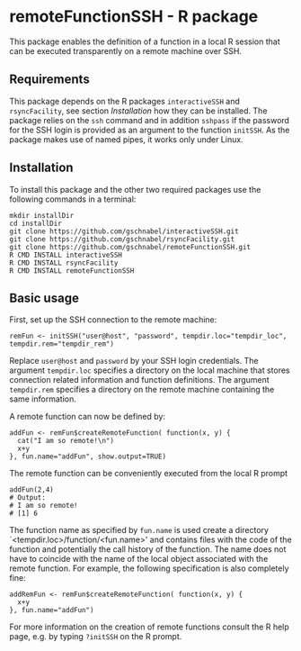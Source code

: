# remoteFunctionSSH - R package 

This package enables the definition of a function in a
local R session that can be executed transparently 
on a remote machine over SSH.

## Requirements

This package depends on the R packages 
`interactiveSSH` and `rsyncFacility`,
see section *Installation* how they can be installed.
The package relies on the `ssh` command and in addition
`sshpass` if the password for the SSH login is provided
as an argument to the function `initSSH`.
As the package makes use of named pipes, it works
only under Linux.

## Installation

To install this package and the other two required packages
use the following commands in a terminal:
```
mkdir installDir
cd installDir
git clone https://github.com/gschnabel/interactiveSSH.git
git clone https://github.com/gschnabel/rsyncFacility.git
git clone https://github.com/gschnabel/remoteFunctionSSH.git
R CMD INSTALL interactiveSSH
R CMD INSTALL rsyncFacility
R CMD INSTALL remoteFunctionSSH
```

## Basic usage

First, set up the SSH connection to the remote machine:
```
remFun <- initSSH("user@host", "password", tempdir.loc="tempdir_loc", tempdir.rem="tempdir_rem")
```
Replace `user@host` and `password` by your SSH login credentials.
The argument `tempdir.loc` specifies a directory on the local machine that stores 
connection related information and function definitions.
The argument `tempdir.rem` specifies a directory on the remote machine containing the same information.

A remote function can now be defined by:
```
addFun <- remFun$createRemoteFunction( function(x, y) {
  cat("I am so remote!\n")
  x+y
}, fun.name="addFun", show.output=TRUE)
```

The remote function can be conveniently executed from the local R prompt
```
addFun(2,4)
# Output:  
# I am so remote!
# [1] 6
```

The function name as specified by `fun.name` is used create a directory `<tempdir.loc>/function/<fun.name>' and
contains files with the code of the function and potentially the call history of the function.
The name does not have to coincide with the name of the local object associated with the remote function.
For example, the following specification is also completely fine:
```
addRemFun <- remFun$createRemoteFunction( function(x, y) {
  x+y
}, fun.name="addFun")
```

For more information on the creation of remote functions consult the R help page, e.g. by typing `?initSSH` on the R prompt.

